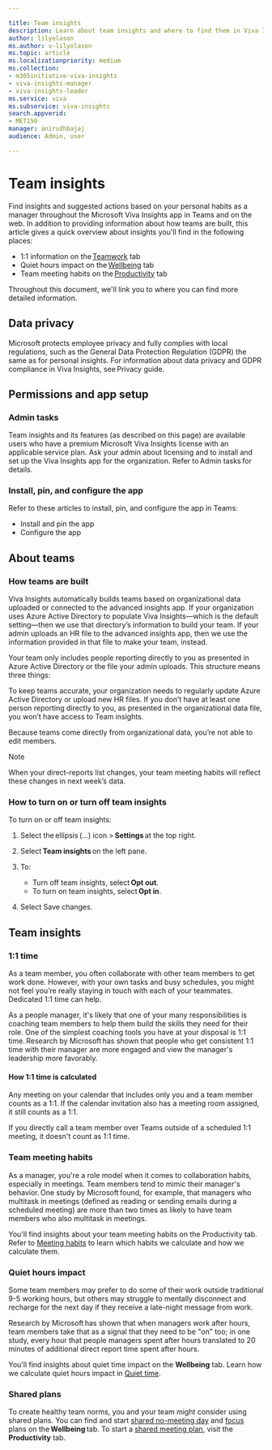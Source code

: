 ```yaml
---

title: Team insights
description: Learn about team insights and where to find them in Viva Insights in Teams and on the web
author: lilyolason
ms.author: v-lilyolason
ms.topic: article
ms.localizationpriority: medium 
ms.collection: 
- m365initiative-viva-insights 
- viva-insights-manager
- viva-insights-leader
ms.service: viva 
ms.subservice: viva-insights 
search.appverid: 
- MET150 
manager: anirudhbajaj
audience: Admin, user

---
```


# Team insights

Find insights and suggested actions based on your personal habits as a manager throughout the Microsoft Viva Insights app in Teams and on the web. In addition to providing information about how teams are built, this article gives a quick overview about insights you'll find in the following places:

* 1:1 information on the [Teamwork](../personal/teams/teamwork.md) tab
* Quiet hours impact on the [Wellbeing](../personal/teams/wellbeing.md) tab 
* Team meeting habits on the [Productivity](../personal/teams/productivity.md) tab

Throughout this document, we'll link you to where you can find more detailed information.

## Data privacy

Microsoft protects employee privacy and fully complies with local regulations, such as the General Data Protection Regulation (GDPR) the same as for personal insights. For information about data privacy and GDPR compliance in Viva Insights, see Privacy guide.

## Permissions and app setup

### Admin tasks

Team insights and its features (as described on this page) are available users who have a premium Microsoft Viva Insights license with an applicable service plan. Ask your admin about licensing and to install and set up the Viva Insights app for the organization. Refer to Admin tasks for details.

### Install, pin, and configure the app

Refer to these articles to install, pin, and configure the app in Teams:

* Install and pin the app
* Configure the app

## About teams

### How teams are built

Viva Insights automatically builds teams based on organizational data uploaded or connected to the advanced insights app. If your organization uses Azure Active Directory to populate Viva Insights—which is the default setting—then we use that directory’s information to build your team. If your admin uploads an HR file to the advanced insights app, then we use the information provided in that file to make your team, instead.

Your team only includes people reporting directly to you as presented in Azure Active Directory or the file your admin uploads. This structure means three things:

To keep teams accurate, your organization needs to regularly update Azure Active Directory or upload new HR files.
If you don’t have at least one person reporting directly to you, as presented in the organizational data file, you won’t have access to Team insights.

Because teams come directly from organizational data, you’re not able to edit members.

>[!Note]
>When your direct-reports list changes, your team meeting habits will reflect these changes in next week’s data.

### How to turn on or turn off team insights

To turn on or off team insights:

1. Select the ellipsis (...) icon > **Settings** at the top right.

1. Select **Team insights** on the left pane.

1. To:
    * Turn off team insights, select **Opt out**.
    * To turn on team insights, select **Opt in**.

1. Select Save changes.

## Team insights

### 1:1 time

As a team member, you often collaborate with other team members to get work done. However, with your own tasks and busy schedules, you might not feel you’re really staying in touch with each of your teammates. Dedicated 1:1 time can help.

As a people manager, it's likely that one of your many responsibilities is coaching team members to help them build the skills they need for their role. One of the simplest coaching tools you have at your disposal is 1:1 time. Research by Microsoft has shown that people who get consistent 1:1 time with their manager are more engaged and view the manager's leadership more favorably.

#### How 1:1 time is calculated

Any meeting on your calendar that includes only you and a team member counts as a 1:1. If the calendar invitation also has a meeting room assigned, it still counts as a 1:1.

If you directly call a team member over Teams outside of a scheduled 1:1 meeting, it doesn't count as 1:1 time.

### Team meeting habits

As a manager, you're a role model when it comes to collaboration habits, especially in meetings. Team members tend to mimic their manager's behavior. One study by Microsoft found, for example, that managers who multitask in meetings (defined as reading or sending emails during a scheduled meeting) are more than two times as likely to have team members who also multitask in meetings.

You'll find insights about your team meeting habits on the Productivity tab. Refer to [Meeting habits](../personal/teams/meeting-habits.md) to learn which habits we calculate and how we calculate them.

### Quiet hours impact

Some team members may prefer to do some of their work outside traditional 9-5 working hours, but others may struggle to mentally disconnect and recharge for the next day if they receive a late-night message from work.

Research by Microsoft has shown that when managers work after hours, team members take that as a signal that they need to be "on" too; in one study, every hour that people managers spent after hours translated to 20 minutes of additional direct report time spent after hours.

You'll find insights about quiet time impact on the **Wellbeing** tab. Learn how we calculate quiet hours impact in [Quiet time](../personal/teams/quiet-time.md).

### Shared plans

To create healthy team norms, you and your team might consider using shared plans. You can find and start [shared no-meeting day](../personal/teams/shared-no-meeting-day.md) and [focus](../personal/teams/shared-focus-plan.md) plans on the **Wellbeing** tab. To start a [shared meeting plan](../personal/teams/shared-meeting-plan.md), visit the **Productivity** tab.